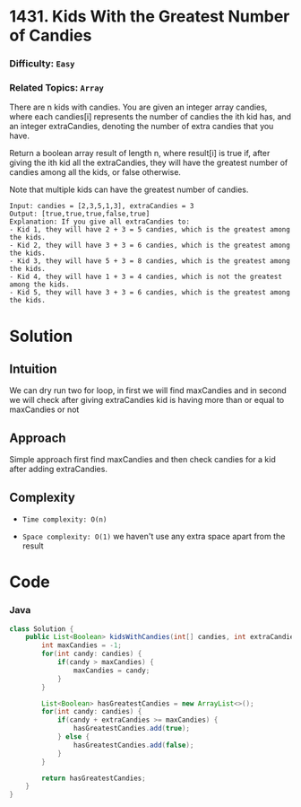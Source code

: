 # 1431. Kids With the Greatest Number of Candies
### Difficulty: ```Easy```
### Related Topics: ```Array```

There are n kids with candies. You are given an integer array candies, where each candies[i] represents the number of candies the ith kid has, and an integer extraCandies, denoting the number of extra candies that you have.

Return a boolean array result of length n, where result[i] is true if, after giving the ith kid all the extraCandies, they will have the greatest number of candies among all the kids, or false otherwise.

Note that multiple kids can have the greatest number of candies.

```
Input: candies = [2,3,5,1,3], extraCandies = 3
Output: [true,true,true,false,true] 
Explanation: If you give all extraCandies to:
- Kid 1, they will have 2 + 3 = 5 candies, which is the greatest among the kids.
- Kid 2, they will have 3 + 3 = 6 candies, which is the greatest among the kids.
- Kid 3, they will have 5 + 3 = 8 candies, which is the greatest among the kids.
- Kid 4, they will have 1 + 3 = 4 candies, which is not the greatest among the kids.
- Kid 5, they will have 3 + 3 = 6 candies, which is the greatest among the kids.
```

# Solution

## Intuition
We can dry run two for loop, in first we will find maxCandies and in second we will check after giving extraCandies kid is having more than or equal to maxCandies or not

## Approach
Simple approach first find maxCandies and then check candies for a kid after adding extraCandies.

## Complexity
- `Time complexity: O(n)`

- `Space complexity: O(1)` we haven't use any extra space apart from the result

# Code
### Java
```java
class Solution {
    public List<Boolean> kidsWithCandies(int[] candies, int extraCandies) {
        int maxCandies = -1;
        for(int candy: candies) {
            if(candy > maxCandies) {
                maxCandies = candy;
            }
        }

        List<Boolean> hasGreatestCandies = new ArrayList<>();
        for(int candy: candies) {
            if(candy + extraCandies >= maxCandies) {
                hasGreatestCandies.add(true);
            } else {
                hasGreatestCandies.add(false);
            }
        }

        return hasGreatestCandies;
    }
}
```


